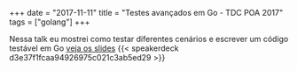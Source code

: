 +++
date = "2017-11-11"
title = "Testes avançados em Go - TDC POA 2017"
tags = ["golang"]
+++

Nessa talk eu mostrei como testar diferentes cenários e escrever um código testável em Go [veja os slides](https://speakerdeck.com/felipeweb/testes-avancados-em-go)
{{< speakerdeck d3e37f1fcaa94926975c021c3ab5ed29 >}}
